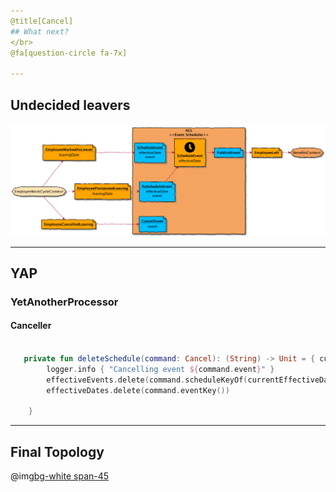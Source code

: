 ```yaml
---
@title[Cancel]
## What next?
</br>
@fa[question-circle fa-7x]

---
```

## Undecided leavers
![](time-based-domain-events/kafka/.assets/diagrams/undecided_leavers.png)

---
## YAP
### YetAnotherProcessor
#### Canceller

```kotlin

   private fun deleteSchedule(command: Cancel): (String) -> Unit = { currentEffectiveDate ->
        logger.info { "Cancelling event ${command.event}" }
        effectiveEvents.delete(command.scheduleKeyOf(currentEffectiveDate))
        effectiveDates.delete(command.eventKey())

    }
```
---
## Final Topology
@img[bg-white span-45](time-based-domain-events/kafka/.assets/img/final_topology.png)
